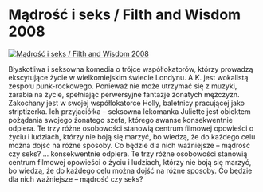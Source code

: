 Mądrość i seks / Filth and Wisdom 2008 
=============
[![Mądrość i seks / Filth and Wisdom 2008 ](http://vidos.pl/images/player.gif)](http://vidos.pl/madrosc-i-seks-filth-and-wisdom-2008)

 Błyskotliwa i seksowna komedia o trójce współlokatorów, którzy prowadzą ekscytujące życie w wielkomiejskim świecie Londynu. A.K. jest wokalistą zespołu punk-rockowego. Ponieważ nie może utrzymać się z muzyki, zarabia na życie, spełniając perwersyjne fantazje żonatych mężczyzn. Zakochany jest w swojej współlokatorce Holly, baletnicy pracującej jako striptizerka. Ich przyjaciółka – seksowna lekomanka Juliette jest obiektem pożądania swojego żonatego szefa, którego awanse konsekwentnie odpiera. Te trzy różne osobowości stanowią centrum filmowej opowieści o życiu i ludziach, którzy nie boją się marzyć, bo wiedzą, że do każdego celu można dojść na różne sposoby. Co będzie dla nich ważniejsze – mądrość czy seks?  ... konsekwentnie odpiera. Te trzy różne osobowości stanowią centrum filmowej opowieści o życiu i ludziach, którzy nie boją się marzyć, bo wiedzą, że do każdego celu można dojść na różne sposoby. Co będzie dla nich ważniejsze – mądrość czy seks?
